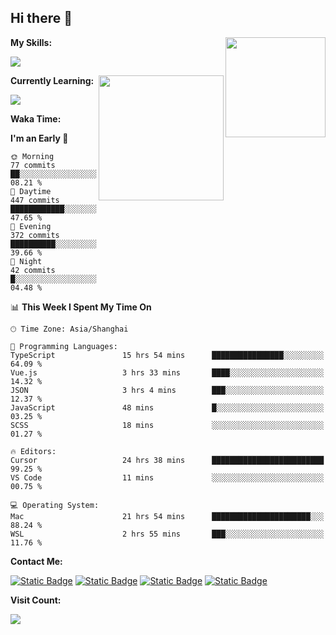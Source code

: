 ## Hi there 👋

<img align="right" height=160 src="https://s2.loli.net/2024/05/01/uw3cVq5TUCnhYLy.png" />

**My Skills:**
<p align="left">
  <a href="https://skillicons.dev">
    <img src="https://skillicons.dev/icons?i=git,docker,go,js,ts,react,vue,tailwind,electron,nextjs&perline=8" />
  </a>
</p>

<a href="https://github.com/anuraghazra/convoychat">
  <img height=200 align="right" src="https://stats.ronki.moe/api/top-langs?username=lonzzi&layout=compact&langs_count=8&card_width=320" />
</a>

**Currently Learning:**
<p align="left">
  <a href="https://skillicons.dev">
    <img src="https://skillicons.dev/icons?i=flutter,dart,py,rust" />
  </a>
</p>



**Waka Time:**
<!--START_SECTION:waka-->
**I'm an Early 🐤** 

```text
🌞 Morning                77 commits          ██░░░░░░░░░░░░░░░░░░░░░░░   08.21 % 
🌆 Daytime                447 commits         ████████████░░░░░░░░░░░░░   47.65 % 
🌃 Evening                372 commits         ██████████░░░░░░░░░░░░░░░   39.66 % 
🌙 Night                  42 commits          █░░░░░░░░░░░░░░░░░░░░░░░░   04.48 % 
```


📊 **This Week I Spent My Time On** 

```text
🕑︎ Time Zone: Asia/Shanghai

💬 Programming Languages: 
TypeScript               15 hrs 54 mins      ████████████████░░░░░░░░░   64.09 % 
Vue.js                   3 hrs 33 mins       ████░░░░░░░░░░░░░░░░░░░░░   14.32 % 
JSON                     3 hrs 4 mins        ███░░░░░░░░░░░░░░░░░░░░░░   12.37 % 
JavaScript               48 mins             █░░░░░░░░░░░░░░░░░░░░░░░░   03.25 % 
SCSS                     18 mins             ░░░░░░░░░░░░░░░░░░░░░░░░░   01.27 % 

🔥 Editors: 
Cursor                   24 hrs 38 mins      █████████████████████████   99.25 % 
VS Code                  11 mins             ░░░░░░░░░░░░░░░░░░░░░░░░░   00.75 % 

💻 Operating System: 
Mac                      21 hrs 54 mins      ██████████████████████░░░   88.24 % 
WSL                      2 hrs 55 mins       ███░░░░░░░░░░░░░░░░░░░░░░   11.76 % 
```


<!--END_SECTION:waka-->

**Contact Me:**
<p>
  <a href="https://space.bilibili.com/13424328"><img alt="Static Badge" src="https://img.shields.io/badge/bilibili-ColourCode?style=flat-square&logo=bilibili&color=%23fb7299"></a>
  <a href="https://github.com/lonzzi"><img alt="Static Badge" src="https://img.shields.io/badge/GitHub-ColourCode?style=flat-square&logo=GitHub&color=%23555555"></a>
  <a href="https://twitter.com/lonzzi102"><img alt="Static Badge" src="https://img.shields.io/badge/X-ColourCode?style=flat-square&logo=x&color=%231D9BF0"></a>
  <a href="https://t.me/ronkimoe"><img alt="Static Badge" src="https://img.shields.io/badge/telegram-ColourCode?style=flat-square&logo=telegram&color=%23ED1965"></a>
</p>

**Visit Count:**
<p>
  <img src="https://count.ronki.moe/github:lonzzi?theme=rule34&render=pixelated">
</p>
